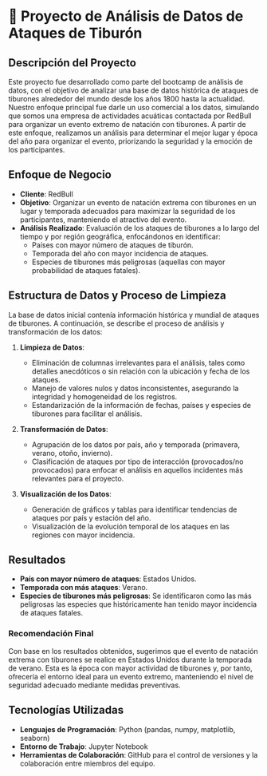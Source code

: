 # 🦈 Proyecto de Análisis de Datos de Ataques de Tiburón

## Descripción del Proyecto
Este proyecto fue desarrollado como parte del bootcamp de análisis de datos, con el objetivo de analizar una base de datos histórica de ataques de tiburones alrededor del mundo desde los años 1800 hasta la actualidad. Nuestro enfoque principal fue darle un uso comercial a los datos, simulando que somos una empresa de actividades acuáticas contactada por RedBull para organizar un evento extremo de natación con tiburones. A partir de este enfoque, realizamos un análisis para determinar el mejor lugar y época del año para organizar el evento, priorizando la seguridad y la emoción de los participantes.

## Enfoque de Negocio
- **Cliente**: RedBull
- **Objetivo**: Organizar un evento de natación extrema con tiburones en un lugar y temporada adecuados para maximizar la seguridad de los participantes, manteniendo el atractivo del evento.
- **Análisis Realizado**: Evaluación de los ataques de tiburones a lo largo del tiempo y por región geográfica, enfocándonos en identificar:
  - Países con mayor número de ataques de tiburón.
  - Temporada del año con mayor incidencia de ataques.
  - Especies de tiburones más peligrosas (aquellas con mayor probabilidad de ataques fatales).

## Estructura de Datos y Proceso de Limpieza
La base de datos inicial contenía información histórica y mundial de ataques de tiburones. A continuación, se describe el proceso de análisis y transformación de los datos:

1. **Limpieza de Datos**:
   - Eliminación de columnas irrelevantes para el análisis, tales como detalles anecdóticos o sin relación con la ubicación y fecha de los ataques.
   - Manejo de valores nulos y datos inconsistentes, asegurando la integridad y homogeneidad de los registros.
   - Estandarización de la información de fechas, países y especies de tiburones para facilitar el análisis.

2. **Transformación de Datos**:
   - Agrupación de los datos por país, año y temporada (primavera, verano, otoño, invierno).
   - Clasificación de ataques por tipo de interacción (provocados/no provocados) para enfocar el análisis en aquellos incidentes más relevantes para el proyecto.

3. **Visualización de los Datos**:
   - Generación de gráficos y tablas para identificar tendencias de ataques por país y estación del año.
   - Visualización de la evolución temporal de los ataques en las regiones con mayor incidencia.

## Resultados
- **País con mayor número de ataques**: Estados Unidos.
- **Temporada con más ataques**: Verano.
- **Especies de tiburones más peligrosas**: Se identificaron como las más peligrosas las especies que históricamente han tenido mayor incidencia de ataques fatales.

### Recomendación Final
Con base en los resultados obtenidos, sugerimos que el evento de natación extrema con tiburones se realice en Estados Unidos durante la temporada de verano. Esta es la época con mayor actividad de tiburones y, por tanto, ofrecería el entorno ideal para un evento extremo, manteniendo el nivel de seguridad adecuado mediante medidas preventivas.

## Tecnologías Utilizadas
- **Lenguajes de Programación**: Python (pandas, numpy, matplotlib, seaborn)
- **Entorno de Trabajo**: Jupyter Notebook
- **Herramientas de Colaboración**: GitHub para el control de versiones y la colaboración entre miembros del equipo.



   
